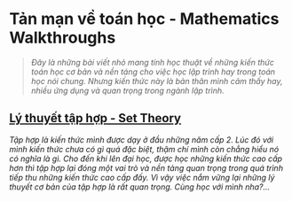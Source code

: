 
# Tản mạn về toán học - Mathematics Walkthroughs

> *Đây là những bài viết nhỏ mang tính học thuật về những kiến thức toán học cơ bản và nền táng cho việc học lập trình hay trong toán học nói chung. Nhưng kiến thức này là bản thân mình cảm thấy hay, nhiều ứng dụng và quan trọng trong ngành lập trình.*

## [Lý thuyết tập hợp - Set Theory](/Posts/Math/Set-Theory/)

*Tập hợp là kiến thức mình được dạy ở đầu những năm cấp 2. Lúc đó với mình kiến thức chưa có gì quá đặc biệt, thậm chí mình còn chẳng hiểu nó có nghĩa là gì. Cho đến khi lên đại học, được học những kiến thức cao cấp hơn thì tập hợp lại đóng một vai trò và nền tảng quan trọng trong quá trình tiếp thu những kiến thức cao cấp đấy. Vì vậy việc nắm vững lại những lý thuyết cơ bản của tập hợp là rất quan trọng. Cùng học với mình nha?...*
